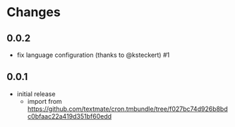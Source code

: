 # Changes

## 0.0.2

- fix language configuration (thanks to @ksteckert) #1

## 0.0.1

- initial release
  - import from https://github.com/textmate/cron.tmbundle/tree/f027bc74d926b8bdc0bfaac22a419d351bf60edd

